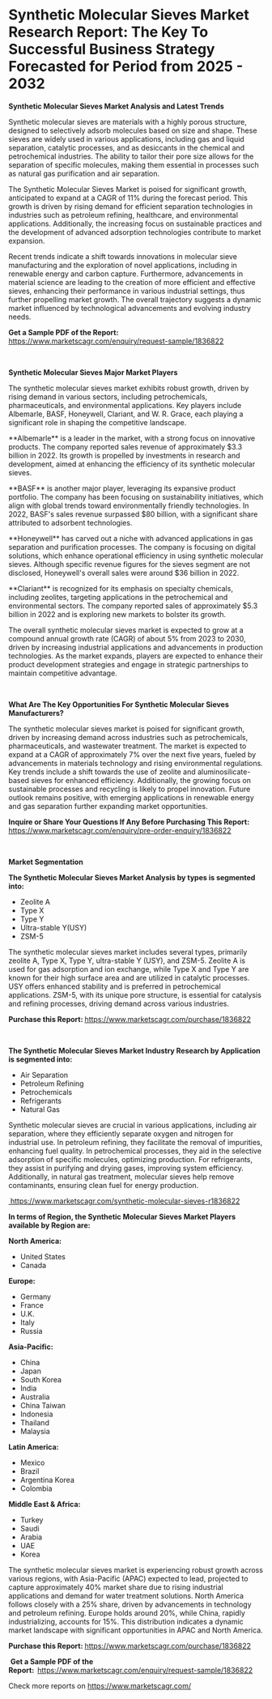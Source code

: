 <p><h1>Synthetic Molecular Sieves Market Research Report: The Key To Successful Business Strategy Forecasted for Period from 2025 - 2032</h1></p><p><strong>Synthetic Molecular Sieves Market Analysis and Latest Trends</strong></p>
<p><p>Synthetic molecular sieves are materials with a highly porous structure, designed to selectively adsorb molecules based on size and shape. These sieves are widely used in various applications, including gas and liquid separation, catalytic processes, and as desiccants in the chemical and petrochemical industries. The ability to tailor their pore size allows for the separation of specific molecules, making them essential in processes such as natural gas purification and air separation.</p><p>The Synthetic Molecular Sieves Market is poised for significant growth, anticipated to expand at a CAGR of 11% during the forecast period. This growth is driven by rising demand for efficient separation technologies in industries such as petroleum refining, healthcare, and environmental applications. Additionally, the increasing focus on sustainable practices and the development of advanced adsorption technologies contribute to market expansion.</p><p>Recent trends indicate a shift towards innovations in molecular sieve manufacturing and the exploration of novel applications, including in renewable energy and carbon capture. Furthermore, advancements in material science are leading to the creation of more efficient and effective sieves, enhancing their performance in various industrial settings, thus further propelling market growth. The overall trajectory suggests a dynamic market influenced by technological advancements and evolving industry needs.</p></p>
<p><strong>Get a Sample PDF of the Report:&nbsp;</strong> <a href="https://www.marketscagr.com/enquiry/request-sample/1836822?utm_campaign=2667&utm_medium=2&utm_source=Github&utm_content=ia&utm_term=26032025&utm_id=synthetic-molecular-sieves">https://www.marketscagr.com/enquiry/request-sample/1836822</a></p>
<p>&nbsp;</p>
<p><strong>Synthetic Molecular Sieves Major Market Players</strong></p>
<p><p>The synthetic molecular sieves market exhibits robust growth, driven by rising demand in various sectors, including petrochemicals, pharmaceuticals, and environmental applications. Key players include Albemarle, BASF, Honeywell, Clariant, and W. R. Grace, each playing a significant role in shaping the competitive landscape.</p><p>**Albemarle** is a leader in the market, with a strong focus on innovative products. The company reported sales revenue of approximately $3.3 billion in 2022. Its growth is propelled by investments in research and development, aimed at enhancing the efficiency of its synthetic molecular sieves.</p><p>**BASF** is another major player, leveraging its expansive product portfolio. The company has been focusing on sustainability initiatives, which align with global trends toward environmentally friendly technologies. In 2022, BASF's sales revenue surpassed $80 billion, with a significant share attributed to adsorbent technologies.</p><p>**Honeywell** has carved out a niche with advanced applications in gas separation and purification processes. The company is focusing on digital solutions, which enhance operational efficiency in using synthetic molecular sieves. Although specific revenue figures for the sieves segment are not disclosed, Honeywell's overall sales were around $36 billion in 2022.</p><p>**Clariant** is recognized for its emphasis on specialty chemicals, including zeolites, targeting applications in the petrochemical and environmental sectors. The company reported sales of approximately $5.3 billion in 2022 and is exploring new markets to bolster its growth.</p><p>The overall synthetic molecular sieves market is expected to grow at a compound annual growth rate (CAGR) of about 5% from 2023 to 2030, driven by increasing industrial applications and advancements in production technologies. As the market expands, players are expected to enhance their product development strategies and engage in strategic partnerships to maintain competitive advantage.</p></p>
<p>&nbsp;</p>
<p><strong>What Are The Key Opportunities For Synthetic Molecular Sieves Manufacturers?</strong></p>
<p><p>The synthetic molecular sieves market is poised for significant growth, driven by increasing demand across industries such as petrochemicals, pharmaceuticals, and wastewater treatment. The market is expected to expand at a CAGR of approximately 7% over the next five years, fueled by advancements in materials technology and rising environmental regulations. Key trends include a shift towards the use of zeolite and aluminosilicate-based sieves for enhanced efficiency. Additionally, the growing focus on sustainable processes and recycling is likely to propel innovation. Future outlook remains positive, with emerging applications in renewable energy and gas separation further expanding market opportunities.</p></p>
<p><strong>Inquire or Share Your Questions If Any Before Purchasing This Report:</strong> <a href="https://www.marketscagr.com/enquiry/pre-order-enquiry/1836822?utm_campaign=2667&utm_medium=2&utm_source=Github&utm_content=ia&utm_term=26032025&utm_id=synthetic-molecular-sieves">https://www.marketscagr.com/enquiry/pre-order-enquiry/1836822</a></p>
<p>&nbsp;</p>
<p><strong>Market Segmentation</strong></p>
<p><strong>The Synthetic Molecular Sieves Market Analysis by types is segmented into:</strong></p>
<p><ul><li>Zeolite A</li><li>Type X</li><li>Type Y</li><li>Ultra-stable Y(USY)</li><li>ZSM-5</li></ul></p>
<p><p>The synthetic molecular sieves market includes several types, primarily zeolite A, Type X, Type Y, ultra-stable Y (USY), and ZSM-5. Zeolite A is used for gas adsorption and ion exchange, while Type X and Type Y are known for their high surface area and are utilized in catalytic processes. USY offers enhanced stability and is preferred in petrochemical applications. ZSM-5, with its unique pore structure, is essential for catalysis and refining processes, driving demand across various industries.</p></p>
<p><strong>Purchase this Report:&nbsp;</strong><a href="https://www.marketscagr.com/purchase/1836822?utm_campaign=2667&utm_medium=2&utm_source=Github&utm_content=ia&utm_term=26032025&utm_id=synthetic-molecular-sieves">https://www.marketscagr.com/purchase/1836822</a></p>
<p>&nbsp;</p>
<p><strong>The Synthetic Molecular Sieves Market Industry Research by Application is segmented into:</strong></p>
<p><ul><li>Air Separation</li><li>Petroleum Refining</li><li>Petrochemicals</li><li>Refrigerants</li><li>Natural Gas</li></ul></p>
<p><p>Synthetic molecular sieves are crucial in various applications, including air separation, where they efficiently separate oxygen and nitrogen for industrial use. In petroleum refining, they facilitate the removal of impurities, enhancing fuel quality. In petrochemical processes, they aid in the selective adsorption of specific molecules, optimizing production. For refrigerants, they assist in purifying and drying gases, improving system efficiency. Additionally, in natural gas treatment, molecular sieves help remove contaminants, ensuring clean fuel for energy production.</p></p>
<p><a href="https://www.marketscagr.com/synthetic-molecular-sieves-r1836822?utm_campaign=2667&utm_medium=2&utm_source=Github&utm_content=ia&utm_term=26032025&utm_id=synthetic-molecular-sieves">&nbsp;https://www.marketscagr.com/synthetic-molecular-sieves-r1836822</a></p>
<p><strong>In terms of Region, the Synthetic Molecular Sieves Market Players available by Region are:</strong></p>
<p>
    <p> <strong> North America: </strong>
        <ul>
            <li>United States</li>
            <li>Canada</li>
        </ul>
        </p> 
    <p> <strong> Europe: </strong>
        <ul>
            <li>Germany</li>
            <li>France</li>
            <li>U.K.</li>
            <li>Italy</li>
            <li>Russia</li>
        </ul>
        </p> 
    <p> <strong> Asia-Pacific: </strong>
        <ul>
            <li>China</li>
            <li>Japan</li>
            <li>South Korea</li>
            <li>India</li>
            <li>Australia</li>
            <li>China Taiwan</li>
            <li>Indonesia</li>
            <li>Thailand</li>
            <li>Malaysia</li>
        </ul>
        </p> 
    <p> <strong> Latin America: </strong>
        <ul>
            <li>Mexico</li>
            <li>Brazil</li>
            <li>Argentina Korea</li>
            <li>Colombia</li>
        </ul>
        </p> 
    <p> <strong> Middle East & Africa: </strong>
        <ul>
            <li>Turkey</li>
            <li>Saudi</li>
            <li>Arabia</li>
            <li>UAE</li>
            <li>Korea</li>
        </ul>
    </p>
    </p>
<p><p>The synthetic molecular sieves market is experiencing robust growth across various regions, with Asia-Pacific (APAC) expected to lead, projected to capture approximately 40% market share due to rising industrial applications and demand for water treatment solutions. North America follows closely with a 25% share, driven by advancements in technology and petroleum refining. Europe holds around 20%, while China, rapidly industrializing, accounts for 15%. This distribution indicates a dynamic market landscape with significant opportunities in APAC and North America.</p></p>
<p><strong>Purchase this Report: </strong><a href="https://www.marketscagr.com/purchase/1836822?utm_campaign=2667&utm_medium=2&utm_source=Github&utm_content=ia&utm_term=26032025&utm_id=synthetic-molecular-sieves">https://www.marketscagr.com/purchase/1836822</a></p>
<p>&nbsp;<strong>Get a Sample PDF of the Report:&nbsp;&nbsp;</strong><a href="https://www.marketscagr.com/enquiry/request-sample/1836822?utm_campaign=2667&utm_medium=2&utm_source=Github&utm_content=ia&utm_term=26032025&utm_id=synthetic-molecular-sieves">https://www.marketscagr.com/enquiry/request-sample/1836822</a></p>
<p><strong></strong></p>
<p>Check more reports on <a href="https://www.marketscagr.com/?utm_campaign=2667&utm_medium=2&utm_source=Github&utm_content=ia&utm_term=26032025&utm_id=synthetic-molecular-sieves">https://www.marketscagr.com/</a></p>